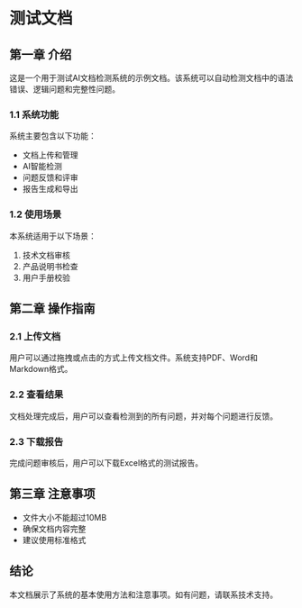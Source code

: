 # 测试文档

## 第一章 介绍

这是一个用于测试AI文档检测系统的示例文档。该系统可以自动检测文档中的语法错误、逻辑问题和完整性问题。

### 1.1 系统功能

系统主要包含以下功能：
- 文档上传和管理
- AI智能检测
- 问题反馈和评审
- 报告生成和导出

### 1.2 使用场景

本系统适用于以下场景：
1. 技术文档审核
2. 产品说明书检查
3. 用户手册校验

## 第二章 操作指南

### 2.1 上传文档

用户可以通过拖拽或点击的方式上传文档文件。系统支持PDF、Word和Markdown格式。

### 2.2 查看结果

文档处理完成后，用户可以查看检测到的所有问题，并对每个问题进行反馈。

### 2.3 下载报告

完成问题审核后，用户可以下载Excel格式的测试报告。

## 第三章 注意事项

- 文件大小不能超过10MB
- 确保文档内容完整
- 建议使用标准格式

## 结论

本文档展示了系统的基本使用方法和注意事项。如有问题，请联系技术支持。